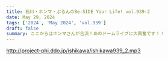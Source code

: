 ```yaml
---
title: 石川・ホンマ・ぶるんのBe-SIDE Your Life! vol.939-2
date: May 29, 2024
tags: ['2024', 'May 2024', 'vol.939']
draft: false
summary: ここからはホンマさんが合流！あのドームライブに大興奮です！！
---
```


http://project-phi.ddo.jp/ishikawa/ishikawa939_2.mp3
